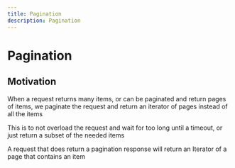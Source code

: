 ```yaml
---
title: Pagination
description: Pagination
---
```


# Pagination

## Motivation
When a request returns many items, or can be paginated and return pages of items, we paginate the request and return an iterator of pages instead of all the items

This is to not overload the request and wait for too long until a timeout, or just return a subset of the needed items

A request that does return a pagination response will return an Iterator of a page that contains an item
